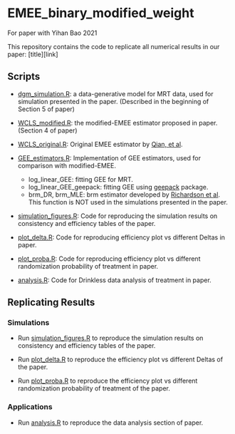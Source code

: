 # EMEE_binary_modified_weight
For paper with Yihan Bao 2021


This repository contains the code to replicate all numerical results in our paper: [title][link]

## Scripts
* [dgm_simulation.R](dgm_simulation.R): a data-generative model for MRT data, used for simulation presented in the paper. (Described in the beginning of Section 5 of paper)

* [WCLS_modified.R](WCLS_modified.R): the modified-EMEE estimator proposed in paper. (Section 4 of paper)

* [WCLS_original.R](WCLS_original.R): Original EMEE estimator by [Qian, et al](https://arxiv.org/abs/1906.00528). 

* [GEE_estimators.R](GEE_estimators.R): Implementation of GEE estimators, used for comparison with modified-EMEE.
    * log_linear_GEE: fitting GEE for MRT.
    * log_linear_GEE_geepack: fitting GEE using [geepack](https://www.jstatsoft.org/article/view/v015i02) package.
    * brm_DR, brm_MLE: brm estimator developed by [Richardson et al](https://arxiv.org/abs/1510.02430). This function is NOT used in the simulations presented in the paper.

* [simulation_figures.R](simulation_figures.R): Code for reproducing the simulation results on consistency and efficiency tables of the paper. 

* [plot_delta.R](plot_delta.R): Code for reproducing efficiency plot vs different Deltas in paper.

* [plot_proba.R](plot_proba.R): Code for reproducing efficiency plot vs different randomization probability of treatment in paper.

* [analysis.R](analyis.R): Code for Drinkless data analysis of treatment in paper.

## Replicating Results

### Simulations
* Run [simulation_figures.R](simulation_figures.R) to reproduce the simulation results on consistency and efficiency tables of the paper. 

* Run [plot_delta.R](plot_delta.R) to reproduce the efficiency plot vs different Deltas of the paper. 

* Run [plot_proba.R](plot_proba.R) to reproduce the efficiency plot vs different randomization probability of treatment of the paper. 

### Applications
* Run [analysis.R](analyis.R) to reproduce the data analysis section of paper.
